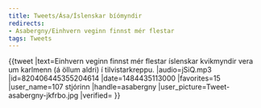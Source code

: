 ```yaml
---
title: Tweets/Ása/Íslenskar bíómyndir
redirects:
- Asabergny/Einhvern veginn finnst mér flestar
tags: Tweets
---
```


{{tweet
|text=Einhvern veginn finnst mér flestar íslenskar kvikmyndir vera um karlmenn (á öllum aldri) í tilvistarkreppu.
|audio=jSiQ.mp3
|id=820406445355204614
|date=1484435113000
|favorites=15
|user_name=107 stjórinn
|handle=asabergny
|user_picture=Tweet-asabergny-jkfrbo.jpg
|verified=
}}

